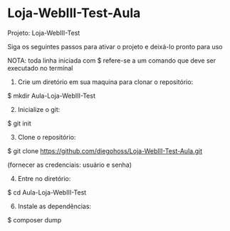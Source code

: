 # Loja-WebIII-Test-Aula

Projeto: Loja-WebIII-Test

Siga os seguintes passos para ativar o projeto e deixá-lo pronto para uso

NOTA: toda linha iniciada com $ refere-se a um comando que deve ser executado no terminal

1) Crie um diretório em sua maquina para clonar o repositório:

$ mkdir Aula-Loja-WebIII-Test

2) Inicialize o git:

$ git init

3) Clone o repositório:

$ git clone https://github.com/diegohoss/Loja-WebIII-Test-Aula.git

(fornecer as credenciais: usuário e senha)

4) Entre no diretório:

$ cd Aula-Loja-WebIII-Test

6) Instale as dependências:
   
$ composer dump
